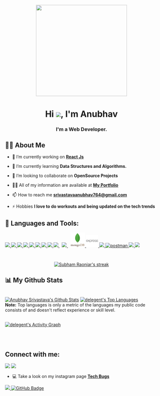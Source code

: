<p align = "center"><img height = "300px" width = "300px" src = "https://media2.giphy.com/media/juua9i2c2fA0AIp2iq/giphy.gif?cid=ecf05e47v31a9nj39bnwcs5q78zpsrpfet5lczcs6vc3pbpw&rid=giphy.gif&ct=s" /></p>

<h1 align="center">Hi <img src="https://raw.githubusercontent.com/MartinHeinz/MartinHeinz/master/wave.gif" width="30px">, I'm Anubhav</h1>
<h3 align="center">I'm a Web Developer.</h3>


## 🙋‍♂️ About Me

- 🔭 I’m currently working on **[React Js](https://reactjs.org/)**

- 🌱 I’m currently learning **Data Structures and Algorithms.**

- 👯 I’m looking to collaborate on **OpenSource Projects**

- 👨‍💻 All of my information are available at **[My Portfolio](https://delegent.github.io/port-folio)**

- 📫 How to reach me **srivastavaanubhav764@gmail.com**

- ⚡ Hobbies **I love to do workouts and being updated on the tech trends**

## 🚀 Languages and Tools:

<p align="left"> 
    <a href="https://www.java.com" target="_blank"> <img src="https://img.icons8.com/color/48/000000/java-coffee-cup-logo.png"/> </a>
    <a href="https://reactjs.org/" target="_blank"> <img src="https://img.icons8.com/color/48/000000/react-native.png"/> </a>
    <a href="https://spring.io/projects/spring-boot" target="_blank"> <img src="https://img.icons8.com/color/48/000000/spring-logo.png"/> </a> 
    <a href="https://developer.mozilla.org/en-US/docs/Web/JavaScript" target="_blank"> <img src="https://img.icons8.com/color/48/000000/javascript.png"/> </a> 
    <a href="https://www.w3.org/html/" target="_blank"> <img src="https://img.icons8.com/color/48/000000/html-5.png"/> </a> 
  <a href="https://www.python.org" target="_blank"> <img src="https://img.icons8.com/color/48/000000/python.png"/> </a> 
    <a href="https://www.w3schools.com/css/" target="_blank"> <img src="https://img.icons8.com/color/48/000000/css3.png"/> </a> 
    <a href="https://getbootstrap.com" target="_blank"> <img src="https://img.icons8.com/color/48/000000/bootstrap.png"/> </a> 
    <a style="padding-right:8px;" href="https://nodejs.org" target="_blank"> <img src="https://img.icons8.com/color/48/000000/nodejs.png"/> </a> 
    <a style="padding-right:8px;" href="https://www.mysql.com/" target="_blank"> <img src="https://img.icons8.com/fluent/50/000000/mysql-logo.png"/> </a>
    <a href="https://www.mongodb.com/" target="_blank"> <img src="https://raw.githubusercontent.com/devicons/devicon/master/icons/mongodb/mongodb-original-wordmark.svg"    alt="mongodb" width="48" height="48"/> </a> 
   <a href="https://expressjs.com" target="_blank"> <img src="https://raw.githubusercontent.com/devicons/devicon/master/icons/express/express-original-wordmark.svg"  alt="express" width="40" height="40"/> </a>  
  <a href="https://firebase.google.com/" target="_blank"> <img src="https://img.icons8.com/color/48/000000/firebase.png"/> </a> 
    <a href="https://postman.com" target="_blank"> <img src="https://www.vectorlogo.zone/logos/getpostman/getpostman-icon.svg" alt="postman" width="45" height="45"/> </a>   
    <a href="https://git-scm.com/" target="_blank"> <img src="https://img.icons8.com/color/48/000000/git.png"/> </a> 
    <a href="https://redux.js.org" target="_blank"> <img src="https://img.icons8.com/color/48/000000/redux.png"/> </a>
 
   
</p>

<!-- [![React Badge](https://img.shields.io/badge/-React-61DBFB?style=for-the-badge&labelColor=black&logo=react&logoColor=61DBFB)](#)  [![Javascript Badge](https://img.shields.io/badge/-Javascript-F0DB4F?style=for-the-badge&labelColor=black&logo=javascript&logoColor=F0DB4F)](#) [![Typescript Badge](https://img.shields.io/badge/-Typescript-007acc?style=for-the-badge&labelColor=black&logo=typescript&logoColor=007acc)](#) [![Nodejs Badge](https://img.shields.io/badge/-Nodejs-3C873A?style=for-the-badge&labelColor=black&logo=node.js&logoColor=3C873A)](#) [![GraphQL Badge](https://img.shields.io/badge/-GraphQl-e535ab?style=for-the-badge&labelColor=black&logo=node.js&logoColor=e535ab)](#) -->
<br/>

<p align="center">
    <a href="https://github.com/delegent/github-readme-streak-stats">
        <img title="🔥 Get streak stats for your profile at git.io/streak-stats" alt="Subham Raoniar's streak" src="https://github-readme-streak-stats.herokuapp.com/?user=delegent&theme=black-ice&hide_border=true&stroke=0000&background=060A0CD0"/>
    </a>
</p>

## 📊 My Github Stats

  <br/>
    <a href="https://github.com/delegent/github-readme-stats"><img alt="Anubhav Srivastava's Github Stats" src="https://github-readme-stats.vercel.app/api?username=delegent&show_icons=true&count_private=true&theme=react&hide_border=true&bg_color=0D1117" /></a>
  <a href="https://github.com/delegent/github-readme-stats"><img alt="delegent's Top Languages" src="https://github-readme-stats.vercel.app/api/top-langs/?username=delegent&langs_count=8&count_private=true&layout=compact&theme=react&hide_border=true&bg_color=0D1117" /></a>
  <br/>
  <b>Note:</b> Top languages is only a metric of the languages my public code consists of and doesn't reflect experience or skill level.


<br/>
<br/>

<a href="https://github.com/delegent/github-readme-activity-graph"><img alt="delegent's Activity Graph" src="https://activity-graph.herokuapp.com/graph?username=delegent&bg_color=0D1117&color=5BCDEC&line=5BCDEC&point=FFFFFF&hide_border=true" /></a>

<br/>
<br/>

## Connect with me:
<p align="left">

<a href = "https://www.linkedin.com/in/anubhav-raj-srivastava/"><img src="https://img.icons8.com/fluent/48/000000/linkedin.png"/></a>
<a href = "https://www.instagram.com/__anubhav_srivastava__/"><img src="https://img.icons8.com/fluent/48/000000/instagram-new.png"/></a>
- 💻 Take a look on my instagram page **[Tech Bugs](https://www.instagram.com/__tech.bugs__/)**

</p>


<a href="https://github.com/Meghna-DAS/github-profile-views-counter">
    <img src="https://komarev.com/ghpvc/?username=delegent">
</a>
<a href="https://github.com/delegent?tab=followers"><img src="https://img.shields.io/github/followers/delegent?label=Followers&style=social" alt="GitHub Badge"></a>
